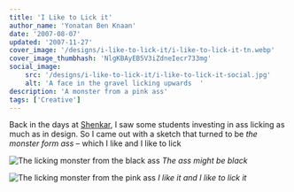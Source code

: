 ```yaml
---
title: 'I Like to Lick it'
author_name: 'Yonatan Ben Knaan'
date: '2007-08-07'
updated: '2007-11-27'
cover_image: '/designs/i-like-to-lick-it/i-like-to-lick-it-tn.webp'
cover_image_thumbhash: 'NlgKBAyEB5V3iZdneIecr733mg'
social_image: 
    src: '/designs/i-like-to-lick-it/i-like-to-lick-it-social.jpg'
    alt: 'A face in the gravel licking upwards  '
description: 'A monster from a pink ass'
tags: ['Creative']
---
```


Back in the days at [Shenkar](https://www.shenkar.ac.il/en), I saw some students investing in ass licking as much as in design. So I came out with a sketch that turned to be _the monster form ass_ – which I like and I like to lick

![The licking monster from the black ass](/designs/i-like-to-lick-it/i-like-to-lick-it-baba.webp)
*The ass might be black*

![The licking monster from the pink ass](/designs/i-like-to-lick-it/i-like-to-lick-it.webp)
*I like it and I like to lick it*













